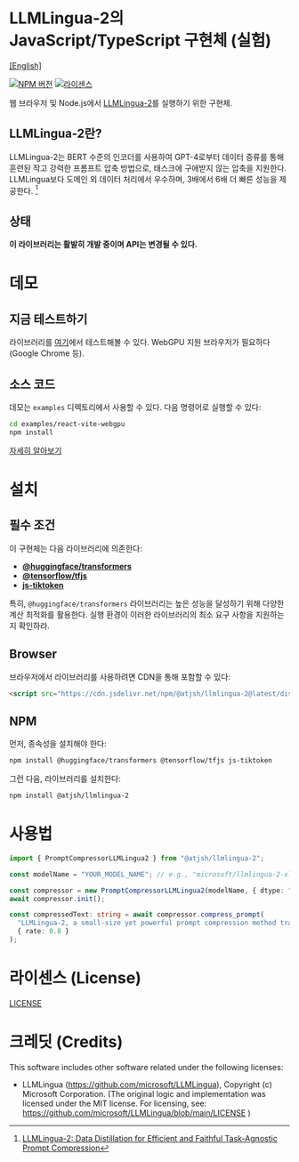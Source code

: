 # LLMLingua-2의 JavaScript/TypeScript 구현체 (실험)

[[English]](README.md)

[![NPM 버전](https://img.shields.io/npm/v/%40atjsh%2Fllmlingua-2)](https://www.npmjs.com/package/@atjsh/llmlingua-2)
[![라이센스](https://img.shields.io/badge/license-MIT-blue.svg)](LICENSE)

웹 브라우저 및 Node.js에서 [LLMLingua-2](https://github.com/microsoft/LLMLingua-2)를 실행하기 위한 구현체.

## LLMLingua-2란?

LLMLingua-2는 BERT 수준의 인코더를 사용하여 GPT-4로부터 데이터 증류를 통해 훈련된 작고 강력한 프롬프트 압축 방법으로, 태스크에 구애받지 않는 압축을 지원한다. LLMLingua보다 도메인 외 데이터 처리에서 우수하며, 3배에서 6배 더 빠른 성능을 제공한다. [^llmlingua-2]

[^llmlingua-2]: [LLMLingua-2: Data Distillation for Efficient and Faithful Task-Agnostic Prompt Compression](https://aclanthology.org/2024.findings-acl.57/)

## 상태

**이 라이브러리는 활발히 개발 중이며 API는 변경될 수 있다.**

# 데모

## 지금 테스트하기

라이브러리를 [여기](https://atjsh.github.io/llmlingua-2-js)에서 테스트해볼 수 있다. WebGPU 지원 브라우저가 필요하다 (Google Chrome 등).

## 소스 코드

데모는 `examples` 디렉토리에서 사용할 수 있다. 다음 명령어로 실행할 수 있다:

```sh
cd examples/react-vite-webgpu
npm install
```

[자세히 알아보기](/examples/react-vite-webgpu/README.md)

# 설치

## 필수 조건

이 구현체는 다음 라이브러리에 의존한다:

- [**@huggingface/transformers**](https://github.com/huggingface/transformers.js)
- [**@tensorflow/tfjs**](https://github.com/tensorflow/tfjs)
- [**js-tiktoken**](https://www.npmjs.com/package/js-tiktoken)

특히, `@huggingface/transformers` 라이브러리는 높은 성능을 달성하기 위해 다양한 계산 최적화를 활용한다. 실행 환경이 이러한 라이브러리의 최소 요구 사항을 지원하는지 확인하라.

## Browser

브라우저에서 라이브러리를 사용하려면 CDN을 통해 포함할 수 있다:

```html
<script src="https://cdn.jsdelivr.net/npm/@atjsh/llmlingua-2@latest/dist/llmlingua-2.min.js"></script>
```

## NPM

먼저, 종속성을 설치해야 한다:

```sh
npm install @huggingface/transformers @tensorflow/tfjs js-tiktoken
```

그런 다음, 라이브러리를 설치한다:

```sh
npm install @atjsh/llmlingua-2
```

# 사용법

```typescript
import { PromptCompressorLLMLingua2 } from "@atjsh/llmlingua-2";

const modelName = "YOUR_MODEL_NAME"; // e.g., "microsoft/llmlingua-2-xlm-roberta-large-meetingbank"

const compressor = new PromptCompressorLLMLingua2(modelName, { dtype: "int8" });
await compressor.init();

const compressedText: string = await compressor.compress_prompt(
  "LLMLingua-2, a small-size yet powerful prompt compression method trained via data distillation from GPT-4 for token classification with a BERT-level encoder, excels in task-agnostic compression. It surpasses LLMLingua in handling out-of-domain data, offering 3x-6x faster performance.",
  { rate: 0.8 }
);
```

# 라이센스 (License)

[LICENSE](LICENSE)

# 크레딧 (Credits)

This software includes other software related under the following licenses:

- LLMLingua (https://github.com/microsoft/LLMLingua), Copyright (c) Microsoft Corporation. (The original logic and implementation was licensed under the MIT license. For licensing, see: https://github.com/microsoft/LLMLingua/blob/main/LICENSE )
